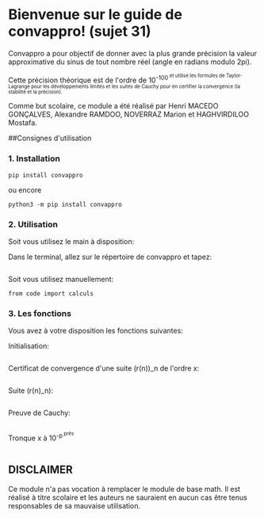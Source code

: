 # Bienvenue sur le guide de convappro! (sujet 31)
Convappro a pour objectif de donner avec la plus grande précision la valeur approximative du sinus de tout nombre réel (angle en radians modulo 2pi).

Cette précision théorique est de l'ordre de 10<sup>-100<sup> et utilise les formules de Taylor-Lagrange pour les développements limités et les suites de Cauchy pour en certifier la convergence (la stabilité et la précision).

Comme but scolaire, ce module a été réalisé par Henri MACEDO GONÇALVES, Alexandre RAMDOO, NOVERRAZ Marion et HAGHVIRDILOO Mostafa.

##Consignes d'utilisation

### 1. Installation
```shell script
pip install convappro
``` 
ou encore
```shell script
python3 -m pip install convappro
```

### 2. Utilisation
Soit vous utilisez le main à disposition:

Dans le terminal, allez sur le répertoire de convappro et tapez:
```./convappro/code.py
```

Soit vous utilisez manuellement:
```python3
from code import calculs
```

### 3. Les fonctions

Vous avez à votre disposition les fonctions suivantes:

Initialisation:
```calculs(x)
```

Certificat de convergence d'une suite (r(n))_n de l'ordre x:
```conv(x)
```

Suite (r(n)_n):
```suiteR(x)
```

Preuve de Cauchy:
```preuveCauchy(x)
```

Tronque x à 10<sup>-p<sup> près
```tronque(x,p)
```

## DISCLAIMER
Ce module n'a pas vocation à remplacer le module de base math. Il est réalisé à titre scolaire et les auteurs ne sauraient en aucun cas être tenus responsables de sa mauvaise utilisation.